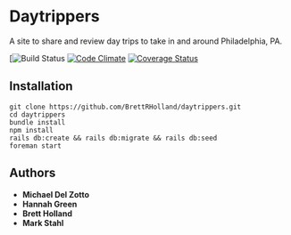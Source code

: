 # Daytrippers

A site to share and review day trips to take in and around Philadelphia, PA.

[![Build Status](https://codeship.com/projects/8d06ba60-084d-0136-da1b-46f3ea952830/status?branch=master)
[![Code Climate](https://codeclimate.com/github/hannahwgreen/daytrippers/badges/gpa.svg)](https://codeclimate.com/github/hannahwgreen/daytrippers)
[![Coverage Status](https://s3.amazonaws.com/assets.coveralls.io/badges/coveralls_91.svg)](https://coveralls.io/github/hannahwgreen/daytrippers?branch=master&service=github)

## Installation

```
git clone https://github.com/BrettRHolland/daytrippers.git
cd daytrippers
bundle install
npm install
rails db:create && rails db:migrate && rails db:seed
foreman start
```

## Authors

* **Michael Del Zotto**
* **Hannah Green**
* **Brett Holland**
* **Mark Stahl**

